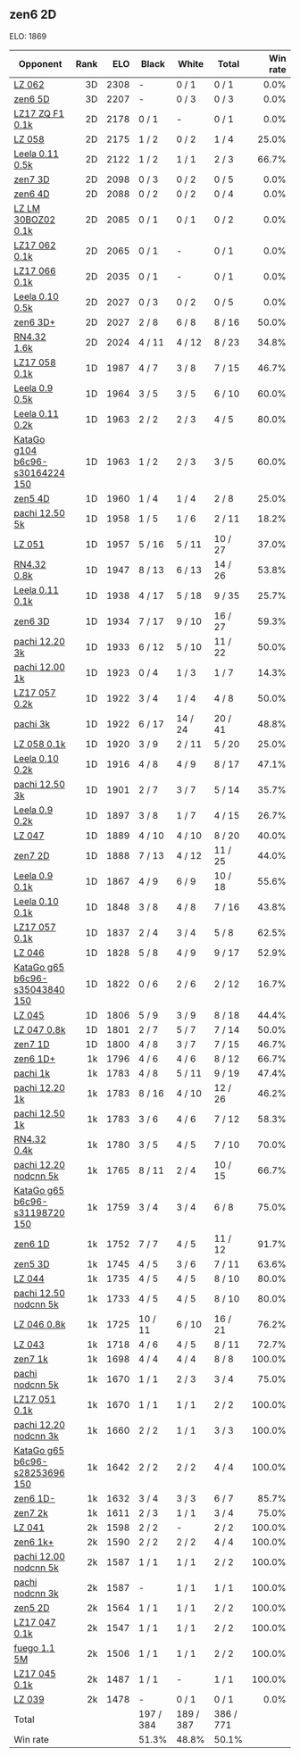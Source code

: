 ## zen6 2D ##

ELO: 1869

Opponent | Rank | ELO | Black | White | Total | Win rate
---------|-----:|----:|-------|-------|-------|-------:
[LZ 062](LZ%20062.md) | 3D | 2308 | - | 0 / 1 | 0 / 1 | 0.0%
[zen6 5D](zen6%205D.md) | 3D | 2207 | - | 0 / 3 | 0 / 3 | 0.0%
[LZ17 ZQ F1 0.1k](LZ17%20ZQ%20F1%200.1k.md) | 2D | 2178 | 0 / 1 | - | 0 / 1 | 0.0%
[LZ 058](LZ%20058.md) | 2D | 2175 | 1 / 2 | 0 / 2 | 1 / 4 | 25.0%
[Leela 0.11 0.5k](Leela%200.11%200.5k.md) | 2D | 2122 | 1 / 2 | 1 / 1 | 2 / 3 | 66.7%
[zen7 3D](zen7%203D.md) | 2D | 2098 | 0 / 3 | 0 / 2 | 0 / 5 | 0.0%
[zen6 4D](zen6%204D.md) | 2D | 2088 | 0 / 2 | 0 / 2 | 0 / 4 | 0.0%
[LZ LM 30BOZ02 0.1k](LZ%20LM%2030BOZ02%200.1k.md) | 2D | 2085 | 0 / 1 | 0 / 1 | 0 / 2 | 0.0%
[LZ17 062 0.1k](LZ17%20062%200.1k.md) | 2D | 2065 | 0 / 1 | - | 0 / 1 | 0.0%
[LZ17 066 0.1k](LZ17%20066%200.1k.md) | 2D | 2035 | 0 / 1 | - | 0 / 1 | 0.0%
[Leela 0.10 0.5k](Leela%200.10%200.5k.md) | 2D | 2027 | 0 / 3 | 0 / 2 | 0 / 5 | 0.0%
[zen6 3D+](zen6%203D+.md) | 2D | 2027 | 2 / 8 | 6 / 8 | 8 / 16 | 50.0%
[RN4.32 1.6k](RN4.32%201.6k.md) | 2D | 2024 | 4 / 11 | 4 / 12 | 8 / 23 | 34.8%
[LZ17 058 0.1k](LZ17%20058%200.1k.md) | 1D | 1987 | 4 / 7 | 3 / 8 | 7 / 15 | 46.7%
[Leela 0.9 0.5k](Leela%200.9%200.5k.md) | 1D | 1964 | 3 / 5 | 3 / 5 | 6 / 10 | 60.0%
[Leela 0.11 0.2k](Leela%200.11%200.2k.md) | 1D | 1963 | 2 / 2 | 2 / 3 | 4 / 5 | 80.0%
[KataGo g104 b6c96-s30164224 150](KataGo%20g104%20b6c96-s30164224%20150.md) | 1D | 1963 | 1 / 2 | 2 / 3 | 3 / 5 | 60.0%
[zen5 4D](zen5%204D.md) | 1D | 1960 | 1 / 4 | 1 / 4 | 2 / 8 | 25.0%
[pachi 12.50 5k](pachi%2012.50%205k.md) | 1D | 1958 | 1 / 5 | 1 / 6 | 2 / 11 | 18.2%
[LZ 051](LZ%20051.md) | 1D | 1957 | 5 / 16 | 5 / 11 | 10 / 27 | 37.0%
[RN4.32 0.8k](RN4.32%200.8k.md) | 1D | 1947 | 8 / 13 | 6 / 13 | 14 / 26 | 53.8%
[Leela 0.11 0.1k](Leela%200.11%200.1k.md) | 1D | 1938 | 4 / 17 | 5 / 18 | 9 / 35 | 25.7%
[zen6 3D](zen6%203D.md) | 1D | 1934 | 7 / 17 | 9 / 10 | 16 / 27 | 59.3%
[pachi 12.20 3k](pachi%2012.20%203k.md) | 1D | 1933 | 6 / 12 | 5 / 10 | 11 / 22 | 50.0%
[pachi 12.00 1k](pachi%2012.00%201k.md) | 1D | 1923 | 0 / 4 | 1 / 3 | 1 / 7 | 14.3%
[LZ17 057 0.2k](LZ17%20057%200.2k.md) | 1D | 1922 | 3 / 4 | 1 / 4 | 4 / 8 | 50.0%
[pachi 3k](pachi%203k.md) | 1D | 1922 | 6 / 17 | 14 / 24 | 20 / 41 | 48.8%
[LZ 058 0.1k](LZ%20058%200.1k.md) | 1D | 1920 | 3 / 9 | 2 / 11 | 5 / 20 | 25.0%
[Leela 0.10 0.2k](Leela%200.10%200.2k.md) | 1D | 1916 | 4 / 8 | 4 / 9 | 8 / 17 | 47.1%
[pachi 12.50 3k](pachi%2012.50%203k.md) | 1D | 1901 | 2 / 7 | 3 / 7 | 5 / 14 | 35.7%
[Leela 0.9 0.2k](Leela%200.9%200.2k.md) | 1D | 1897 | 3 / 8 | 1 / 7 | 4 / 15 | 26.7%
[LZ 047](LZ%20047.md) | 1D | 1889 | 4 / 10 | 4 / 10 | 8 / 20 | 40.0%
[zen7 2D](zen7%202D.md) | 1D | 1888 | 7 / 13 | 4 / 12 | 11 / 25 | 44.0%
[Leela 0.9 0.1k](Leela%200.9%200.1k.md) | 1D | 1867 | 4 / 9 | 6 / 9 | 10 / 18 | 55.6%
[Leela 0.10 0.1k](Leela%200.10%200.1k.md) | 1D | 1848 | 3 / 8 | 4 / 8 | 7 / 16 | 43.8%
[LZ17 057 0.1k](LZ17%20057%200.1k.md) | 1D | 1837 | 2 / 4 | 3 / 4 | 5 / 8 | 62.5%
[LZ 046](LZ%20046.md) | 1D | 1828 | 5 / 8 | 4 / 9 | 9 / 17 | 52.9%
[KataGo g65 b6c96-s35043840 150](KataGo%20g65%20b6c96-s35043840%20150.md) | 1D | 1822 | 0 / 6 | 2 / 6 | 2 / 12 | 16.7%
[LZ 045](LZ%20045.md) | 1D | 1806 | 5 / 9 | 3 / 9 | 8 / 18 | 44.4%
[LZ 047 0.8k](LZ%20047%200.8k.md) | 1D | 1801 | 2 / 7 | 5 / 7 | 7 / 14 | 50.0%
[zen7 1D](zen7%201D.md) | 1D | 1800 | 4 / 8 | 3 / 7 | 7 / 15 | 46.7%
[zen6 1D+](zen6%201D+.md) | 1k | 1796 | 4 / 6 | 4 / 6 | 8 / 12 | 66.7%
[pachi 1k](pachi%201k.md) | 1k | 1783 | 4 / 8 | 5 / 11 | 9 / 19 | 47.4%
[pachi 12.20 1k](pachi%2012.20%201k.md) | 1k | 1783 | 8 / 16 | 4 / 10 | 12 / 26 | 46.2%
[pachi 12.50 1k](pachi%2012.50%201k.md) | 1k | 1783 | 3 / 6 | 4 / 6 | 7 / 12 | 58.3%
[RN4.32 0.4k](RN4.32%200.4k.md) | 1k | 1780 | 3 / 5 | 4 / 5 | 7 / 10 | 70.0%
[pachi 12.20 nodcnn 5k](pachi%2012.20%20nodcnn%205k.md) | 1k | 1765 | 8 / 11 | 2 / 4 | 10 / 15 | 66.7%
[KataGo g65 b6c96-s31198720 150](KataGo%20g65%20b6c96-s31198720%20150.md) | 1k | 1759 | 3 / 4 | 3 / 4 | 6 / 8 | 75.0%
[zen6 1D](zen6%201D.md) | 1k | 1752 | 7 / 7 | 4 / 5 | 11 / 12 | 91.7%
[zen5 3D](zen5%203D.md) | 1k | 1745 | 4 / 5 | 3 / 6 | 7 / 11 | 63.6%
[LZ 044](LZ%20044.md) | 1k | 1735 | 4 / 5 | 4 / 5 | 8 / 10 | 80.0%
[pachi 12.50 nodcnn 5k](pachi%2012.50%20nodcnn%205k.md) | 1k | 1733 | 4 / 5 | 4 / 5 | 8 / 10 | 80.0%
[LZ 046 0.8k](LZ%20046%200.8k.md) | 1k | 1725 | 10 / 11 | 6 / 10 | 16 / 21 | 76.2%
[LZ 043](LZ%20043.md) | 1k | 1718 | 4 / 6 | 4 / 5 | 8 / 11 | 72.7%
[zen7 1k](zen7%201k.md) | 1k | 1698 | 4 / 4 | 4 / 4 | 8 / 8 | 100.0%
[pachi nodcnn 5k](pachi%20nodcnn%205k.md) | 1k | 1670 | 1 / 1 | 2 / 3 | 3 / 4 | 75.0%
[LZ17 051 0.1k](LZ17%20051%200.1k.md) | 1k | 1670 | 1 / 1 | 1 / 1 | 2 / 2 | 100.0%
[pachi 12.20 nodcnn 3k](pachi%2012.20%20nodcnn%203k.md) | 1k | 1660 | 2 / 2 | 1 / 1 | 3 / 3 | 100.0%
[KataGo g65 b6c96-s28253696 150](KataGo%20g65%20b6c96-s28253696%20150.md) | 1k | 1642 | 2 / 2 | 2 / 2 | 4 / 4 | 100.0%
[zen6 1D-](zen6%201D-.md) | 1k | 1632 | 3 / 4 | 3 / 3 | 6 / 7 | 85.7%
[zen7 2k](zen7%202k.md) | 1k | 1611 | 2 / 3 | 1 / 1 | 3 / 4 | 75.0%
[LZ 041](LZ%20041.md) | 2k | 1598 | 2 / 2 | - | 2 / 2 | 100.0%
[zen6 1k+](zen6%201k+.md) | 2k | 1590 | 2 / 2 | 2 / 2 | 4 / 4 | 100.0%
[pachi 12.00 nodcnn 5k](pachi%2012.00%20nodcnn%205k.md) | 2k | 1587 | 1 / 1 | 1 / 1 | 2 / 2 | 100.0%
[pachi nodcnn 3k](pachi%20nodcnn%203k.md) | 2k | 1587 | - | 1 / 1 | 1 / 1 | 100.0%
[zen5 2D](zen5%202D.md) | 2k | 1564 | 1 / 1 | 1 / 1 | 2 / 2 | 100.0%
[LZ17 047 0.1k](LZ17%20047%200.1k.md) | 2k | 1547 | 1 / 1 | 1 / 1 | 2 / 2 | 100.0%
[fuego 1.1 5M](fuego%201.1%205M.md) | 2k | 1506 | 1 / 1 | 1 / 1 | 2 / 2 | 100.0%
[LZ17 045 0.1k](LZ17%20045%200.1k.md) | 2k | 1487 | 1 / 1 | - | 1 / 1 | 100.0%
[LZ 039](LZ%20039.md) | 2k | 1478 | - | 0 / 1 | 0 / 1 | 0.0%
Total | | | 197 / 384 | 189 / 387 | 386 / 771 | 
Win rate| | | 51.3% | 48.8% | 50.1% | 
